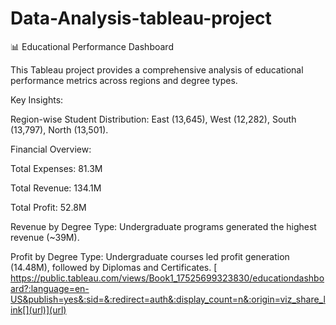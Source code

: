 # Data-Analysis-tableau-project
📊 Educational Performance Dashboard

This Tableau project provides a comprehensive analysis of educational performance metrics across regions and degree types.

Key Insights:

Region-wise Student Distribution: East (13,645), West (12,282), South (13,797), North (13,501).

Financial Overview:

Total Expenses: 81.3M

Total Revenue: 134.1M

Total Profit: 52.8M

Revenue by Degree Type: Undergraduate programs generated the highest revenue (~39M).

Profit by Degree Type: Undergraduate courses led profit generation (14.48M), followed by Diplomas and Certificates.
[
https://public.tableau.com/views/Book1_17525699323830/educationdashboard?:language=en-US&publish=yes&:sid=&:redirect=auth&:display_count=n&:origin=viz_share_link[](url)](url)
